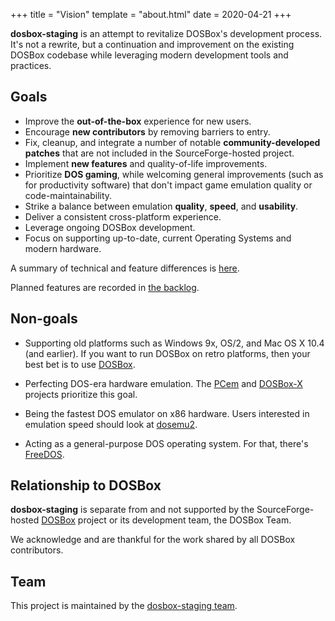 +++
title = "Vision"
template = "about.html"
date = 2020-04-21
+++

**dosbox-staging** is an attempt to revitalize DOSBox's development process.
It's not a rewrite, but a continuation and improvement on the existing DOSBox
codebase while leveraging modern development tools and practices.

## Goals

- Improve the **out-of-the-box** experience for new users.
- Encourage **new contributors** by removing barriers to entry.
- Fix, cleanup, and integrate a number of notable **community-developed
  patches** that are not included in the SourceForge-hosted project.
- Implement **new features** and quality-of-life improvements.
- Prioritize **DOS gaming**, while welcoming general improvements (such as for
  productivity software) that don't impact game emulation quality or
  code-maintainability.
- Strike a balance between emulation **quality**, **speed**, and **usability**.
- Deliver a consistent cross-platform experience.
- Leverage ongoing DOSBox development.
- Focus on supporting up-to-date, current Operating Systems and modern
  hardware.

A summary of technical and feature differences is
[here](https://github.com/dosbox-staging/dosbox-staging#summary-of-differences-compared-to-upstream).

Planned features are recorded in
[the backlog](https://github.com/dosbox-staging/dosbox-staging/projects/3).

## Non-goals

- Supporting old platforms such as Windows 9x, OS/2, and Mac OS X 10.4
  (and earlier).  If you want to run DOSBox on retro platforms, then
  your best bet is to use [DOSBox](https://www.dosbox.com/).

- Perfecting DOS-era hardware emulation. The
  [PCem](https://pcem-emulator.co.uk/) and
  [DOSBox-X](https://github.com/joncampbell123/dosbox-x) projects prioritize
  this goal.

- Being the fastest DOS emulator on x86 hardware. Users interested in
  emulation speed should look at
  [dosemu2](https://github.com/dosemu2/dosemu2).

- Acting as a general-purpose DOS operating system. For that, there's
  [FreeDOS](https://www.freedos.org/).


## Relationship to DOSBox

**dosbox-staging** is separate from and not supported by the SourceForge-hosted
[DOSBox](https://www.dosbox.com/) project or its development team, the DOSBox
Team.

We acknowledge and are thankful for the work shared by all DOSBox
contributors.

## Team

This project is maintained by the [dosbox-staging
team](https://github.com/orgs/dosbox-staging/people).
